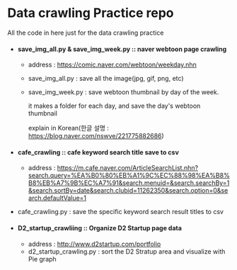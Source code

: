 # Data crawling Practice repo

All the code in here just for the data crawling practice



* #### save_img_all.py & save_img_week.py :: naver webtoon page crawling

  * address : https://comic.naver.com/webtoon/weekday.nhn

  * save_img_all.py : save all the image(jpg, gif, png, etc)

  * save_img_week.py : save webtoon thumbnail by day of the week.

    it makes a folder for each day, and save the day's webtoon thumbnail

    explain in Korean(한글 설명 : https://blog.naver.com/nswve/221775882686)

* #### cafe_crawling :: cafe keyword search title save to csv

  * address : https://m.cafe.naver.com/ArticleSearchList.nhn?search.query=%EA%B0%80%EB%A1%9C%EC%88%98%EA%B8%B8%EB%A7%9B%EC%A7%91&search.menuid=&search.searchBy=1&search.sortBy=date&search.clubid=11262350&search.option=0&search.defaultValue=1
* cafe_crawling.py : save the specific keyword search result titles to csv

* #### D2_startup_crawliing :: Organize D2 Startup page data
  * address : http://www.d2startup.com/portfolio
  * d2_startup_crawling.py : sort the D2 Stratup area and visualize with Pie graph

